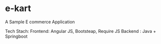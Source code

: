 # e-kart
A Sample E commerce Application

Tech Stach: 
Frontend: Angular JS, Bootsteap, Require JS
Backend : Java + Springboot
